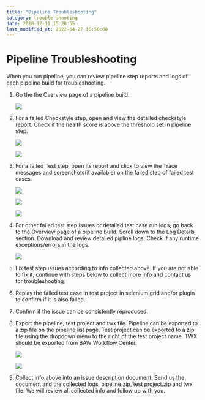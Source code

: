 ```yaml
---
title: "Pipeline Troubleshooting"
category: trouble-shooting
date: 2018-12-11 15:20:55
last_modified_at: 2022-04-27 16:50:00
---
```


# Pipeline Troubleshooting
When you run pipeline, you can review pipeline step reports and logs of each pipeline build for troubleshooting.

1. Go the the Overview page of a pipeline build.

   ![][pipeline_build_overview]


2. For a failed Checkstyle step, open and view the detailed checkstyle report. Check if the health score is above the threshold set in pipeline step.

   ![][pipeline_checkstyle_report]

   ![][pipeline_checkstyle_step]

3. For a failed Test step, open its report and click to view the Trace messages and screenshots(if available) on the failed step of failed test cases.

   ![][pipeline_test_report_1]

   ![][pipeline_test_report_2]

   ![][pipeline_test_report_3]

4. For other failed test step issues or detailed test case run logs, go back to the Overview page of a pipeline build. Scroll down to the Log Details section. Download and review detailed pipline logs. Check if any runtime exceptions/errors in the logs.

   ![][pipeline_logs] 

5. Fix test step issues according to info collected above. If you are not able to fix it, continue with steps below to collect more info and contact us for troubleshooting.

6. Replay the failed test case in test project in selenium grid and/or plugin to confirm if it is also failed. 

7. Confirm if the issue can be consistently reproduced.

8. Export the pipeline, test project and twx file. Pipeline can be exported to a zip file on the pipeline list page. Test project can be exported to a zip file using the dropdown menu to the right of the test project name. TWX should be exported from BAW Workflow Center.

   ![][pipeline_export]

   ![][test_project_export]

9. Collect info above into an issue description document. Send us the document and the collected logs, pipeline.zip, test project.zip and twx file. We will review all collected info and follow up with you.

[pipeline_build_overview]: ../images/troubleshooting/pipeline_build_overview.png
[pipeline_checkstyle_report]: ../images/troubleshooting/pipeline_checkstyle_report.png
[pipeline_checkstyle_step]: ../images/troubleshooting/pipeline_checkstyle_step.png
[pipeline_test_report_1]: ../images/troubleshooting/pipeline_test_report_1.png
[pipeline_test_report_2]: ../images/troubleshooting/pipeline_test_report_2.png
[pipeline_test_report_3]: ../images/troubleshooting/pipeline_test_report_3.png
[test_project_export]: ../images/troubleshooting/test_project_export.png
[pipeline_export]: ../images/troubleshooting/pipeline_export.png
[pipeline_logs]: ../images/troubleshooting/pipeline_logs.png